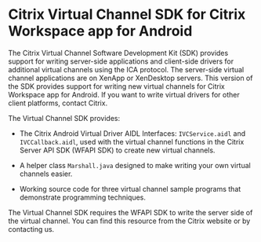 # Citrix Virtual Channel SDK for Citrix Workspace app for Android

The Citrix Virtual Channel Software Development Kit (SDK) provides support for writing server-side applications and client-side drivers for additional virtual channels using the ICA protocol. The server-side virtual channel applications are on XenApp or XenDesktop servers. This version of the SDK provides support for writing new virtual channels for Citrix Workspace app for Android. If you want to write virtual drivers for other client platforms, contact Citrix.

The Virtual Channel SDK provides:

-  The Citrix Android Virtual Driver AIDL Interfaces: `IVCService.aidl` and `IVCCallback.aidl`, used with the virtual channel functions in the Citrix Server API SDK (WFAPI SDK) to create new virtual channels.

-  A helper class `Marshall.java` designed to make writing your own virtual channels easier.

-  Working source code for three virtual channel sample programs that demonstrate programming techniques.

The Virtual Channel SDK requires the WFAPI SDK to write the server side of the virtual channel. You can find this resource from the Citrix website or by contacting us.
